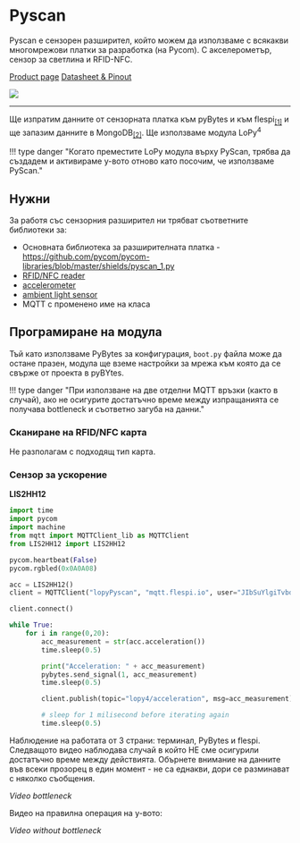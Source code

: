 # Pyscan

Pyscan е сензорен разширител, който можем да използваме с всякакви многомрежови платки за разработка (на Pycom). С акселерометър, сензор за светлина и RFID-NFC.

[Product page](https://docs.pycom.io/datasheets/expansionboards/pyscan/)
[Datasheet & Pinout](https://docs.pycom.io/gitbook/assets/pyscan-pinout.pdf)

![](https://pycom.io/wp-content/uploads/2020/03/Website-Product-Shots-Pyscan-front.png)

---

Ще изпратим данните от сензорната платка към pyBytes и към flespi<sub>[[1]](http://localhost:8000/IoT-dev-setup/devices/lopy4/#pybytes-third-party-mqtt-broker)</sub> и ще запазим данните в MongoDB<sub>[[2]](http://localhost:8000/IoT-dev-setup/devices/lopy4/#python)</sub>. Ще използваме модула LoPy<sup>4</sup>



<!-- !!! type danger "Преди да преместите LoPy модула върху PyScan, използвайте PyCom Firmware Update Tool-a за да форматирате паметта, без да активирате у-вото." -->

!!! type danger "Когато преместите LoPy модула върху PyScan, трябва да създадем и активираме у-вото отново като посочим, че използваме PyScan."

## Нужни

За работя със сензорния разширител ни трябват съответните библиотеки за:

- Основната библиотека за разширителната платка - https://github.com/pycom/pycom-libraries/blob/master/shields/pyscan_1.py
- [RFID/NFC reader](https://github.com/pycom/pycom-libraries/blob/master/shields/lib/MFRC630.py)
- [accelerometer](https://github.com/pycom/pycom-libraries/blob/master/shields/lib/LIS2HH12.py)
- [ambient light sensor](https://github.com/pycom/pycom-libraries/blob/master/shields/lib/LTR329ALS01.py)
- MQTT с променено име на класа

## Програмиране на модула
Тъй като използваме PyBytes за конфигурация, `boot.py` файла може да остане празен, модула ще вземе настройки за мрежа към която да се свърже от проекта в pyBYtes.

!!! type danger "При използване на две отделни MQTT връзки (както в случай), ако не осигурите достатъчно време между изпращанията се получава bottleneck и съответно загуба на данни."

### Сканиране на RFID/NFC карта
Не разполагам с подходящ тип карта.

### Сензор за ускорение
**LIS2HH12**

```python
import time
import pycom
import machine
from mqtt import MQTTClient_lib as MQTTClient
from LIS2HH12 import LIS2HH12

pycom.heartbeat(False)
pycom.rgbled(0x0A0A08)

acc = LIS2HH12()
client = MQTTClient("lopyPyscan", "mqtt.flespi.io", user="JIbSuYlgiTvbdhIviQoWoDy5lPZJ9y5I45rpRAtZkOZnVxG1bTNqmblyPa7My0jr",password="", port=1883)

client.connect()

while True:
    for i in range(0,20):
        acc_measurement = str(acc.acceleration())
        time.sleep(0.5)

        print("Acceleration: " + acc_measurement)
        pybytes.send_signal(1, acc_measurement)
        time.sleep(0.5)

        client.publish(topic="lopy4/acceleration", msg=acc_measurement)

        # sleep for 1 milisecond before iterating again
        time.sleep(0.5)
```

Наблюдение на работата от 3 страни: терминал, PyBytes и flespi. Следващото видео наблюдава случай в който НЕ сме осигурили достатъчно време между действията. Обърнете внимание на данните във всеки прозорец в един момент - не са еднакви, дори се разминават с няколко съобщения.

_Video bottleneck_

Видео на правилна операция на у-вото:

_Video without bottleneck_
